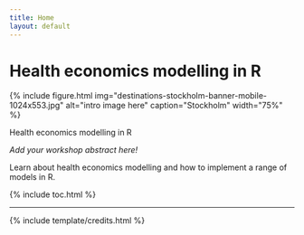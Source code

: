 ```yaml
---
title: Home
layout: default
---
```


# Health economics modelling in R

{% include figure.html img="destinations-stockholm-banner-mobile-1024x553.jpg" alt="intro image here" caption="Stockholm" width="75%" %}

Health economics modelling in R

*Add your workshop abstract here!*

Learn about health economics modelling and how to implement a range of models in R.

{% include toc.html %}

------

{% include template/credits.html %}
